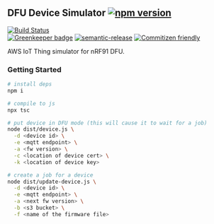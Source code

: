 ## DFU Device Simulator [![npm version](https://img.shields.io/npm/v/@nrfcloud/dfu-device-simulator.svg)](https://www.npmjs.com/package/@nrfcloud/dfu-device-simulator)

[![Build Status](https://codebuild.us-east-1.amazonaws.com/badges?uuid=eyJlbmNyeXB0ZWREYXRhIjoiSUN2dWhRcCs2MnZMQjZ1ay9XcFdUbDVOS1NEQ3Y0dHZlUEZEY1dMK1pZam5hUWhxNmlDVGVaZkIreDJXRGk4emdsY2wxZFp2b3hjOUI2YWJhL04zMGtJPSIsIml2UGFyYW1ldGVyU3BlYyI6Ijl2S0l1bkpLU0NWclU3UWQiLCJtYXRlcmlhbFNldFNlcmlhbCI6MX0%3D&branch=saga)](https://console.aws.amazon.com/codesuite/codebuild/projects/dfu-device-simulator/history?region=us-east-1)  
[![Greenkeeper badge](https://badges.greenkeeper.io/nRFCloud/dfu-device-simulator.svg)](https://greenkeeper.io/)
[![semantic-release](https://img.shields.io/badge/%20%20%F0%9F%93%A6%F0%9F%9A%80-semantic--release-e10079.svg)](https://github.com/semantic-release/semantic-release)
[![Commitizen friendly](https://img.shields.io/badge/commitizen-friendly-brightgreen.svg)](http://commitizen.github.io/cz-cli/)

AWS IoT Thing simulator for nRF91 DFU.

### Getting Started
```bash
# install deps
npm i

# compile to js
npx tsc

# put device in DFU mode (this will cause it to wait for a job)
node dist/device.js \
  -d <device id> \
  -e <mqtt endpoint> \
  -a <fw version> \
  -c <location of device cert> \
  -k <location of device key> 

# create a job for a device
node dist/update-device.js \
  -d <device id> \
  -e <mqtt endpoint> \
  -a <next fw version> \
  -b <s3 bucket> \
  -f <name of the firmware file> 


```
